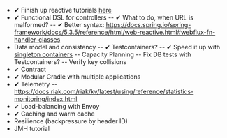 - ✔ Finish up reactive tutorials 
  [here](https://tech.io/playgrounds/929/reactive-programming-with-reactor-3/transform)
- ✔ Functional DSL for controllers
  -- ✔ What to do, when URL is malformed?
  -- ✔ Better syntax: https://docs.spring.io/spring-framework/docs/5.3.5/reference/html/web-reactive.html#webflux-fn-handler-classes
- Data model and consistency
  -- ✔ Testcontainers?
  -- ✔ Speed it up with [singleton containers](https://www.testcontainers.org/test_framework_integration/manual_lifecycle_control/#singleton-containers)
  -- Capacity Planning
  -- Fix DB tests with Testcontainers?
  -- Verify key collisions
- ✔ Contract
- ✔ Modular Gradle with multiple applications
- ✔ Telemetry
  -- https://docs.riak.com/riak/kv/latest/using/reference/statistics-monitoring/index.html
- ✔ Load-balancing with Envoy
- ✔ Caching and warm cache
- Resilience (backpressure by header ID)
- JMH tutorial


